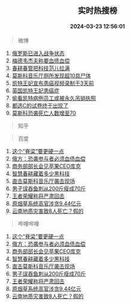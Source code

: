 <div align="center"><h2>实时热搜榜</h2><h4>2024-03-23 12:56:01</h4></div>

> 微博  

1. [俄罗斯已进入战争状态](https://s.weibo.com/weibo?q=%23%E4%BF%84%E7%BD%97%E6%96%AF%E5%B7%B2%E8%BF%9B%E5%85%A5%E6%88%98%E4%BA%89%E7%8A%B6%E6%80%81%23&t=31&band_rank=1&Refer=top)<br />
2. [梅德韦杰夫称要血债血偿](https://s.weibo.com/weibo?q=%23%E6%A2%85%E5%BE%B7%E9%9F%A6%E6%9D%B0%E5%A4%AB%E7%A7%B0%E8%A6%81%E8%A1%80%E5%80%BA%E8%A1%80%E5%81%BF%23&t=31&band_rank=2&Refer=top)<br />
3. [春耕春管把科技范儿拉满](https://s.weibo.com/weibo?q=%23%E6%98%A5%E8%80%95%E6%98%A5%E7%AE%A1%E6%8A%8A%E7%A7%91%E6%8A%80%E8%8C%83%E5%84%BF%E6%8B%89%E6%BB%A1%23&t=31&band_rank=3&Refer=top)<br />
4. [莫斯科音乐厅厕所发现超10具尸体](https://s.weibo.com/weibo?q=%23%E8%8E%AB%E6%96%AF%E7%A7%91%E9%9F%B3%E4%B9%90%E5%8E%85%E5%8E%95%E6%89%80%E5%8F%91%E7%8E%B0%E8%B6%8510%E5%85%B7%E5%B0%B8%E4%BD%93%23&t=31&band_rank=4&Refer=top)<br />
5. [凯特王妃宣布患癌视频录制于3天前](https://s.weibo.com/weibo?q=%23%E5%87%AF%E7%89%B9%E7%8E%8B%E5%A6%83%E5%AE%A3%E5%B8%83%E6%82%A3%E7%99%8C%E8%A7%86%E9%A2%91%E5%BD%95%E5%88%B6%E4%BA%8E3%E5%A4%A9%E5%89%8D%23&t=31&band_rank=5&Refer=top)<br />
6. [英国凯特王妃患癌症](https://s.weibo.com/weibo?q=%23%E8%8B%B1%E5%9B%BD%E5%87%AF%E7%89%B9%E7%8E%8B%E5%A6%83%E6%82%A3%E7%99%8C%E7%97%87%23&t=31&band_rank=6&Refer=top)<br />
7. [偷看凯特病例员工或被永久吊销执照](https://s.weibo.com/weibo?q=%23%E5%81%B7%E7%9C%8B%E5%87%AF%E7%89%B9%E7%97%85%E4%BE%8B%E5%91%98%E5%B7%A5%E6%88%96%E8%A2%AB%E6%B0%B8%E4%B9%85%E5%90%8A%E9%94%80%E6%89%A7%E7%85%A7%23&t=31&band_rank=7&Refer=top)<br />
8. [都选C的试卷终于出现了](https://s.weibo.com/weibo?q=%23%E9%83%BD%E9%80%89C%E7%9A%84%E8%AF%95%E5%8D%B7%E7%BB%88%E4%BA%8E%E5%87%BA%E7%8E%B0%E4%BA%86%23&t=31&band_rank=8&Refer=top)<br />
9. [莫斯科恐袭死亡人数增至70](https://s.weibo.com/weibo?q=%23%E8%8E%AB%E6%96%AF%E7%A7%91%E6%81%90%E8%A2%AD%E6%AD%BB%E4%BA%A1%E4%BA%BA%E6%95%B0%E5%A2%9E%E8%87%B370%23&t=31&band_rank=9&Refer=top)<br />

> 知乎  


> 百度  

1. [这个“脊梁”要更硬一点](https://www.baidu.com/s?wd=%E8%BF%99%E4%B8%AA%E2%80%9C%E8%84%8A%E6%A2%81%E2%80%9D%E8%A6%81%E6%9B%B4%E7%A1%AC%E4%B8%80%E7%82%B9&sa=fyb_news&rsv_dl=fyb_news)<br />
2. [俄方：恐袭参与者必须血债血偿](https://www.baidu.com/s?wd=%E4%BF%84%E6%96%B9%EF%BC%9A%E6%81%90%E8%A2%AD%E5%8F%82%E4%B8%8E%E8%80%85%E5%BF%85%E9%A1%BB%E8%A1%80%E5%80%BA%E8%A1%80%E5%81%BF&sa=fyb_news&rsv_dl=fyb_news)<br />
3. [商务部部长会见苹果CEO库克](https://www.baidu.com/s?wd=%E5%95%86%E5%8A%A1%E9%83%A8%E9%83%A8%E9%95%BF%E4%BC%9A%E8%A7%81%E8%8B%B9%E6%9E%9CCEO%E5%BA%93%E5%85%8B&sa=fyb_news&rsv_dl=fyb_news)<br />
4. [智慧春耕藏着多少黑科技](https://www.baidu.com/s?wd=%E6%99%BA%E6%85%A7%E6%98%A5%E8%80%95%E8%97%8F%E7%9D%80%E5%A4%9A%E5%B0%91%E9%BB%91%E7%A7%91%E6%8A%80&sa=fyb_news&rsv_dl=fyb_news)<br />
5. [直击莫斯科音乐厅袭击现场](https://www.baidu.com/s?wd=%E7%9B%B4%E5%87%BB%E8%8E%AB%E6%96%AF%E7%A7%91%E9%9F%B3%E4%B9%90%E5%8E%85%E8%A2%AD%E5%87%BB%E7%8E%B0%E5%9C%BA&sa=fyb_news&rsv_dl=fyb_news)<br />
6. [男子误吞鱼刺从200斤瘦成70斤](https://www.baidu.com/s?wd=%E7%94%B7%E5%AD%90%E8%AF%AF%E5%90%9E%E9%B1%BC%E5%88%BA%E4%BB%8E200%E6%96%A4%E7%98%A6%E6%88%9070%E6%96%A4&sa=fyb_news&rsv_dl=fyb_news)<br />
7. [王者荣耀称将严肃回击](https://www.baidu.com/s?wd=%E7%8E%8B%E8%80%85%E8%8D%A3%E8%80%80%E7%A7%B0%E5%B0%86%E4%B8%A5%E8%82%83%E5%9B%9E%E5%87%BB&sa=fyb_news&rsv_dl=fyb_news)<br />
8. [原烟草系统高官涉贪9.44亿元](https://www.baidu.com/s?wd=%E5%8E%9F%E7%83%9F%E8%8D%89%E7%B3%BB%E7%BB%9F%E9%AB%98%E5%AE%98%E6%B6%89%E8%B4%AA9.44%E4%BA%BF%E5%85%83&sa=fyb_news&rsv_dl=fyb_news)<br />
9. [云南地质灾害致8人死亡？假的](https://www.baidu.com/s?wd=%E4%BA%91%E5%8D%97%E5%9C%B0%E8%B4%A8%E7%81%BE%E5%AE%B3%E8%87%B48%E4%BA%BA%E6%AD%BB%E4%BA%A1%EF%BC%9F%E5%81%87%E7%9A%84&sa=fyb_news&rsv_dl=fyb_news)<br />

> 哔哩哔哩  

1. [这个“脊梁”要更硬一点](https://www.baidu.com/s?wd=%E8%BF%99%E4%B8%AA%E2%80%9C%E8%84%8A%E6%A2%81%E2%80%9D%E8%A6%81%E6%9B%B4%E7%A1%AC%E4%B8%80%E7%82%B9&sa=fyb_news&rsv_dl=fyb_news)<br />
2. [俄方：恐袭参与者必须血债血偿](https://www.baidu.com/s?wd=%E4%BF%84%E6%96%B9%EF%BC%9A%E6%81%90%E8%A2%AD%E5%8F%82%E4%B8%8E%E8%80%85%E5%BF%85%E9%A1%BB%E8%A1%80%E5%80%BA%E8%A1%80%E5%81%BF&sa=fyb_news&rsv_dl=fyb_news)<br />
3. [商务部部长会见苹果CEO库克](https://www.baidu.com/s?wd=%E5%95%86%E5%8A%A1%E9%83%A8%E9%83%A8%E9%95%BF%E4%BC%9A%E8%A7%81%E8%8B%B9%E6%9E%9CCEO%E5%BA%93%E5%85%8B&sa=fyb_news&rsv_dl=fyb_news)<br />
4. [智慧春耕藏着多少黑科技](https://www.baidu.com/s?wd=%E6%99%BA%E6%85%A7%E6%98%A5%E8%80%95%E8%97%8F%E7%9D%80%E5%A4%9A%E5%B0%91%E9%BB%91%E7%A7%91%E6%8A%80&sa=fyb_news&rsv_dl=fyb_news)<br />
5. [直击莫斯科音乐厅袭击现场](https://www.baidu.com/s?wd=%E7%9B%B4%E5%87%BB%E8%8E%AB%E6%96%AF%E7%A7%91%E9%9F%B3%E4%B9%90%E5%8E%85%E8%A2%AD%E5%87%BB%E7%8E%B0%E5%9C%BA&sa=fyb_news&rsv_dl=fyb_news)<br />
6. [男子误吞鱼刺从200斤瘦成70斤](https://www.baidu.com/s?wd=%E7%94%B7%E5%AD%90%E8%AF%AF%E5%90%9E%E9%B1%BC%E5%88%BA%E4%BB%8E200%E6%96%A4%E7%98%A6%E6%88%9070%E6%96%A4&sa=fyb_news&rsv_dl=fyb_news)<br />
7. [王者荣耀称将严肃回击](https://www.baidu.com/s?wd=%E7%8E%8B%E8%80%85%E8%8D%A3%E8%80%80%E7%A7%B0%E5%B0%86%E4%B8%A5%E8%82%83%E5%9B%9E%E5%87%BB&sa=fyb_news&rsv_dl=fyb_news)<br />
8. [原烟草系统高官涉贪9.44亿元](https://www.baidu.com/s?wd=%E5%8E%9F%E7%83%9F%E8%8D%89%E7%B3%BB%E7%BB%9F%E9%AB%98%E5%AE%98%E6%B6%89%E8%B4%AA9.44%E4%BA%BF%E5%85%83&sa=fyb_news&rsv_dl=fyb_news)<br />
9. [云南地质灾害致8人死亡？假的](https://www.baidu.com/s?wd=%E4%BA%91%E5%8D%97%E5%9C%B0%E8%B4%A8%E7%81%BE%E5%AE%B3%E8%87%B48%E4%BA%BA%E6%AD%BB%E4%BA%A1%EF%BC%9F%E5%81%87%E7%9A%84&sa=fyb_news&rsv_dl=fyb_news)<br />
